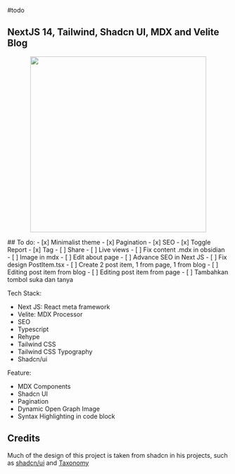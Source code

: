 #todo 
## NextJS 14, Tailwind, Shadcn UI, MDX and Velite Blog

<p align="center">
 <img src="https://i.imgur.com/VgnktQH.png" width="400">
</p>
## To do:
- [x] Minimalist theme
- [x] Pagination
- [x] SEO
- [x] Toggle Report 
- [x] Tag
- [ ] Share 
- [ ] Live views
- [ ] Fix content .mdx in obsidian
- [ ] Image in mdx
- [ ] Edit about page
- [ ] Advance SEO in Next JS
- [ ] Fix design PostItem.tsx
- [ ] Create 2 post item, 1 from page, 1 from blog
- [ ] Editing post item from blog
- [ ] Editing post item from page
- [ ] Tambahkan tombol suka dan tanya

Tech Stack:
- Next JS: React meta framework
- Velite: MDX Processor
- SEO
- Typescript
- Rehype
- Tailwind CSS
- Tailwind CSS Typography
- Shadcn/ui

Feature:
- MDX Components
- Shadcn UI
- Pagination
- Dynamic Open Graph Image
- Syntax Highlighting in code block

## Credits
Much of the design of this project is taken from shadcn in his projects, such as [shadcn/ui](https://ui.shadcn.com/) and [Taxonomy](https://tx.shadcn.com/)
